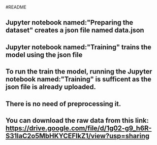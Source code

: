 #README
## Jupyter notebook named:"Preparing the dataset" creates a json file named data.json
## Jupyter notebook named:"Training" trains the model using the json file

## To run the train the model, running the Jupyter notebook named:"Training" is sufficent as the json file is already uploaded.
## There is no need of preprocessing it.

## You can download the raw data from this link: https://drive.google.com/file/d/1g02-g9_h6R-S31laC2o5MbHKYCEFIkZ1/view?usp=sharing
